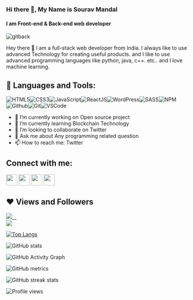 ### Hi there 👋, My Name  is Sourav Mandal
#### I am Front-end & Back-end web developer
![gitback](https://user-images.githubusercontent.com/87852919/167628453-00bf380b-0880-469e-b42c-efeb1af86e29.png)



Hey there 👋 I am a full-stack web developer from India. I always like to use advanced Technology for creating useful products. and I like to use advanced programming languages like python, java, c++. etc.. and I love machine learning.

## 🚀 Languages and Tools:

![HTML5](https://img.icons8.com/color/30/html-5.png)![CSS3](https://img.icons8.com/color/30/css3.png)![JavaScript](https://img.icons8.com/color/30/javascript.png)![ReactJS](https://img.icons8.com/color/30/react-native.png)![WordPress](https://img.icons8.com/color/30/wordpress.png)![SASS](https://img.icons8.com/color/30/sass.png)![NPM](https://img.icons8.com/color/30/npm.png)![Github](https://img.icons8.com/material-outlined/30/github.png)![Git](https://img.icons8.com/color/30/git.png)![VSCode](https://img.icons8.com/color/30/visual-studio-code-2019.png)
<br/>

- 🔭 I’m currently working on Open source project 
- 🌱 I’m currently learning Blockchain Technology 
- 👯 I’m looking to collaborate on Twitter 
- 💬 Ask me about Any programming related question 
- 📫 How to reach me: Twitter 


## Connect with me:

<p align="left">

<a href = "https://www.linkedin.com/in/%E2%9A%A1sourav-mandal%E2%9A%A1-390361218/"><img src="https://img.icons8.com/fluent/48/000000/linkedin.png" width="30px"/></a>
<a href = "https://twitter.com/sourav_code"><img src="https://img.icons8.com/fluent/48/000000/twitter.png" width="30px"/></a>
<a href = "https://www.instagram.com/souravcode/?hl=en"><img src="https://img.icons8.com/fluent/48/000000/instagram-new.png" width="30px"/></a>
<a href = "https://www.youtube.com/channel/UC34QqM-x6iaOD9ikoch9FAg/about"><img src="https://img.icons8.com/color/48/000000/youtube-play.png" width="30px"/></a>
</p>


## ❤ Views and Followers

<a href="https://twitter.com/sourav_code" target="_blank" rel="noreferrer"><img
src="https://img.shields.io/twitter/follow/sourav_code?logo=twitter&style=for-the-badge&color=3382ed&labelColor=1c1917"/> &nbsp;&nbsp;
  <br>
<a href="https://github.com/souravcodeweb" target="_blank" rel="noreferrer"><img
src="https://img.shields.io/github/followers/souravcodeweb?logo=github&style=for-the-badge&color=3382ed&labelColor=1c1917" /></a>

[![Top Langs](https://github-readme-stats.vercel.app/api/top-langs/?username=souravcodeweb)](https://github.com/anuraghazra/github-readme-stats)

![GitHub stats](https://github-readme-stats.vercel.app/api?username=souravcodeweb&show_icons=true&count_private=true)  

![GitHub Activity Graph](https://activity-graph.herokuapp.com/graph?username=souravcodeweb)  

![GitHub metrics](https://metrics.lecoq.io/souravcodeweb)  

![GitHub streak stats](https://github-readme-streak-stats.herokuapp.com/?user=souravcodeweb)  

![Profile views](https://gpvc.arturio.dev/souravcodeweb)  
